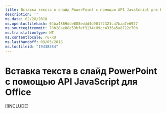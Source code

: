 ```yaml
---
title: Вставка текста в слайд PowerPoint с помощью API JavaScript для Office
description: ''
ms.date: 02/28/2018
ms.openlocfilehash: 04ba4869dde088eddd4d901f2321ca7baa7e6927
ms.sourcegitcommit: 78b28ae88d53bfef3134c09cc4336a5a8722c70b
ms.translationtype: HT
ms.contentlocale: ru-RU
ms.lasthandoff: 09/03/2018
ms.locfileid: "19438384"
---
```

# <a name="insert-text-into-a-powerpoint-slide-using-the-office-javascript-api"></a>Вставка текста в слайд PowerPoint с помощью API JavaScript для Office

[!INCLUDE[](../includes/powerpoint-tutorial-insert-text.md)]